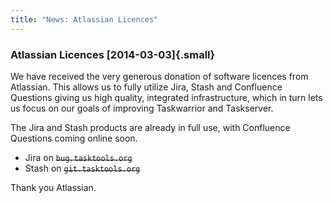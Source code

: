 ```yaml
---
title: "News: Atlassian Licences"
---
```


### Atlassian Licences [2014-03-03]{.small}

We have received the very generous donation of software licences from Atlassian.
This allows us to fully utilize Jira, Stash and Confluence Questions giving us
high quality, integrated infrastructure, which in turn lets us focus on our
goals of improving Taskwarrior and Taskserver.

The Jira and Stash products are already in full use, with Confluence Questions
coming online soon.

-   Jira on ~~`bug.tasktools.org`~~
-   Stash on ~~`git.tasktools.org`~~

Thank you Atlassian.
